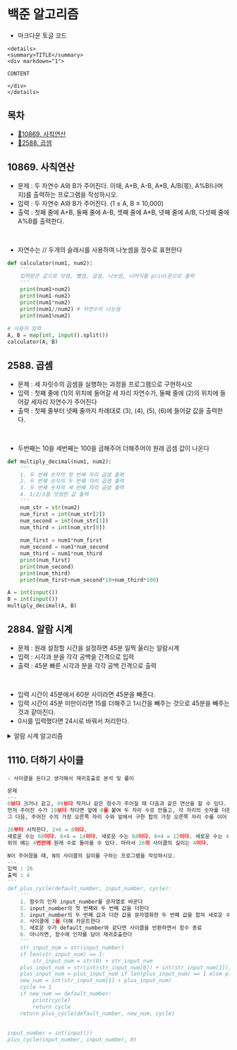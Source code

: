 # 백준 알고리즘
- 마크다운 토글 코드
```shell
<details>
<summary>TITLE</summary>
<div markdown="1">

CONTENT

</div>
</details>
```

## 목차
- [🚩10869. 사칙연산](#10869-사칙연산)
- [🚩2588. 곱셈]()

## 10869. 사칙연산
- 문제 : 두 자연수 A와 B가 주어진다. 이때, A+B, A-B, A*B, A/B(몫), A%B(나머지)를 출력하는 프로그램을 작성하시오. 
- 입력 : 두 자연수 A와 B가 주어진다. (1 ≤ A, B ≤ 10,000)
- 출력 : 첫째 줄에 A+B, 둘째 줄에 A-B, 셋째 줄에 A*B, 넷째 줄에 A/B, 다섯째 줄에 A%B를 출력한다.

<br>

- 자연수는 // 두개의 슬래시를 사용하여 나눗셈을 정수로 표현한다

```python
def calculator(num1, num2):
    '''
    입력받은 값으로 덧셈, 뺄셈, 곱셈, 나눗셈, 나머지를 print문으로 출력
    '''
    print(num1+num2)
    print(num1-num2)
    print(num1*num2)
    print(num1//num2) # 자연수의 나눗셈
    print(num1%num2)
    
# 사용자 입력
A, B = map(int, input().split())
calculator(A, B)
```

## 2588. 곱셈
- 문제 : 세 자릿수의 곱셈을 실행하는 과정을 프로그램으로 구현하시오
- 입력 : 첫째 줄에 (1)의 위치에 들어갈 세 자리 자연수가, 둘째 줄에 (2)의 위치에 들어갈 세자리 자연수가 주어진다
- 출력 : 첫째 줄부터 넷째 줄까지 차례대로 (3), (4), (5), (6)에 들어갈 값을 출력한다.

<br>

- 두번째는 10을 세번째는 100을 곱해주어 더해주어야 원래 곱셈 값이 나온다

```python
def multiply_decimal(num1, num2):
    '''
    1. 두 번째 숫자의 첫 번째 자리 곱셈 출력
    2. 두 번째 숫자의 두 번째 자리 곱셈 출력
    3. 두 번째 숫자의 세 번째 자리 곱셈 출력
    4. 1/2/3을 덧셈한 값 출력
    '''
    num_str = str(num2)
    num_first = int(num_str[2])
    num_second = int(num_str[1])
    num_third = int(num_str[0])
    
    num_first = num1*num_first
    num_second = num1*num_second
    num_third = num1*num_third
    print(num_first)
    print(num_second)
    print(num_third)
    print(num_first+num_second*10+num_third*100)

A = int(input())
B = int(input())
multiply_decimal(A, B)
```

## 2884. 알람 시계
- 문제 : 원래 설정할 시간을 설정하면 45분 일찍 울리는 알람시계
- 입력 : 시각과 분을 각각 공백을 간격으로 입력
- 출력 : 45분 빠른 시각과 분을 각각 공백 간격으로 출력

<br>

- 입력 시간이 45분에서 60분 사이라면 45분을 빼준다.
- 입력 시간이 45분 미만이라면 15를 더해주고 1시간을 빼주는 것으로 45분을 빼주는 것과 같아진다.
- 0시를 입력했다면 24시로 바꿔서 처리한다.

<details>
<summary>알람 시계 알고리즘</summary>
<div markdown="1">

```python
def alarm(hour, minute):
    '''
    1. 분에 15를 더한다.
    2. 시각에 1을 뺀다.
    3. 만약 숫자가 0이라면, 24로 변경
    4. 분이 45보다 크다면 더하기 대신 45빼기
    5. 45보다 분이 크다면 시각을 빼지 않음
    ---
    case1. 분이 45보다 큰 경우
    case2. 아닐 경우
    '''
    if minute >= 45:
        minute -= 45
        print(hour, minute)
        return 1    
    minute += 15
    if hour == 0:
        hour = 24
    hour -= 1
    print(hour,minute)
    return 1
    
hr, min = map(int, input().split())
alarm(hr, min)
```

</div>
</details>

## 1110. 더하기 사이클
    - 사이클을 돈다고 생각해서 재귀호출로 분석 및 풀이

```python
문제
---
0보다 크거나 같고, 99보다 작거나 같은 정수가 주어질 때 다음과 같은 연산을 할 수 있다. 
먼저 주어진 수가 10보다 작다면 앞에 0을 붙여 두 자리 수로 만들고, 각 자리의 숫자를 더한다. 
그 다음, 주어진 수의 가장 오른쪽 자리 수와 앞에서 구한 합의 가장 오른쪽 자리 수를 이어 붙이면 새로운 수를 만들 수 있다. 다음 예를 보자.

26부터 시작한다. 2+6 = 8이다. 
새로운 수는 68이다. 6+8 = 14이다. 새로운 수는 84이다. 8+4 = 12이다. 새로운 수는 42이다. 4+2 = 6이다. 새로운 수는 26이다.
위의 예는 4번만에 원래 수로 돌아올 수 있다. 따라서 26의 사이클의 길이는 4이다.

N이 주어졌을 때, N의 사이클의 길이를 구하는 프로그램을 작성하시오.
---
입력 : 26
출력 : 4
'''
def plus_cycle(default_number, input_number, cycle):
    '''
    1. 함수의 인자 input_number를 문자열로 바꾼다
    2. input_number의 첫 번째와 두 번째 값을 더한다
    3. input_number의 두 번째 값과 더한 값을 문자열화한 두 번째 값을 합쳐 새로운 수로 만든다
    4. 사이클에 1을 더해 카운트한다
    5. 새로운 수가 default_number와 같다면 사이클을 반환하면서 함수 종료
    6. 아니라면, 함수에 인자를 담아 재귀호출한다 
    '''
    str_input_num = str(input_number)
    if len(str_input_num) == 1:
        str_input_num = str(0) + str_input_num
    plus_input_num = str(int(str_input_num[0]) + int(str_input_num[1]))
    plus_input_num = plus_input_num if len(plus_input_num) == 1 else plus_input_num[-1]
    new_num = int(str_input_num[1] + plus_input_num)
    cycle += 1
    if new_num == default_number:
        print(cycle)
        return cycle
    return plus_cycle(default_number, new_num, cycle)
    
    
input_number = int(input())
plus_cycle(input_number, input_number, 0)
```